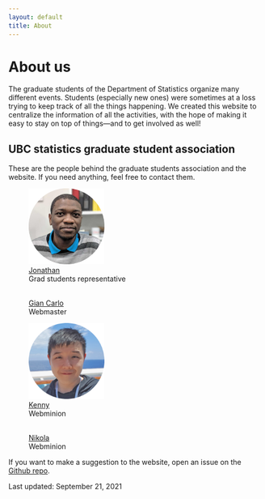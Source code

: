 ```yaml
---
layout: default
title: About
---
```


# About us

The graduate students of the Department of Statistics organize many different
events. Students (especially new ones) were sometimes at a loss trying to keep
track of all the things happening. We created this website to centralize
the information of all the activities, with the hope of making it easy
to stay on top of things&mdash;and to get involved as well!



## UBC statistics graduate student association

These are the people behind the graduate students association and the website.
If you need anything, feel free to contact them.

<div id="images">
    <figure>
      <a href="https://www.stat.ubc.ca/users/jonathan-ok-agyeman"><img src="img/jonathan.png" width="150" alt=""></a>
      <figcaption><a href="https://www.stat.ubc.ca/users/jonathan-ok-agyeman">Jonathan</a></figcaption>
      <figcaption>Grad students representative</figcaption>
    </figure>
    <figure>
        <a href="https://www.stat.ubc.ca/users/gian-carlo-di-luvi"><img src="img/giancarlo.png" width="150" alt=""></a>
        <figcaption><a href="https://www.stat.ubc.ca/users/gian-carlo-di-luvi">Gian Carlo</a></figcaption>
        <figcaption>Webmaster</figcaption>
    </figure>
</div>



<div id="images">
    <figure>
        <a href="https://www.stat.ubc.ca/users/kenny-chiu"><img src="img/kenny.png" width="150" alt=""></a>
        <figcaption><a href="https://www.stat.ubc.ca/users/kenny-chiu">Kenny</a></figcaption>
        <figcaption>Webminion</figcaption>
    </figure>
    <figure>
        <a href="https://www.stat.ubc.ca/users/nikola-surjanovic"><img src="img/nikola.png" width="150" alt=""></a>
        <figcaption><a href="https://www.stat.ubc.ca/users/nikola-surjanovic">Nikola</a></figcaption>
        <figcaption>Webminion</figcaption>
    </figure>
</div>



<!--
| Position | People in charge |
| ----------------- | ---------------- |
| Graduate student representative | [Jonathan](https://www.stat.ubc.ca/users/jonathan-ok-agyeman) |
| Treasurer | [Qiong](https://www.stat.ubc.ca/users/qiong-zhang) |
| Website maintainers | [Gian Carlo](https://www.stat.ubc.ca/users/gian-carlo-di-luvi)<br/>[Kenny](https://www.stat.ubc.ca/users/kenny-chiu)<br/>[Nikola](https://www.stat.ubc.ca/users/nikola-surjanovic) |
-->

If you want to make a suggestion to the website, open an issue on the [Github repo](https://github.com/ubc-stat-grad/ubc-stat-grad.github.io).


Last updated: September 21, 2021
